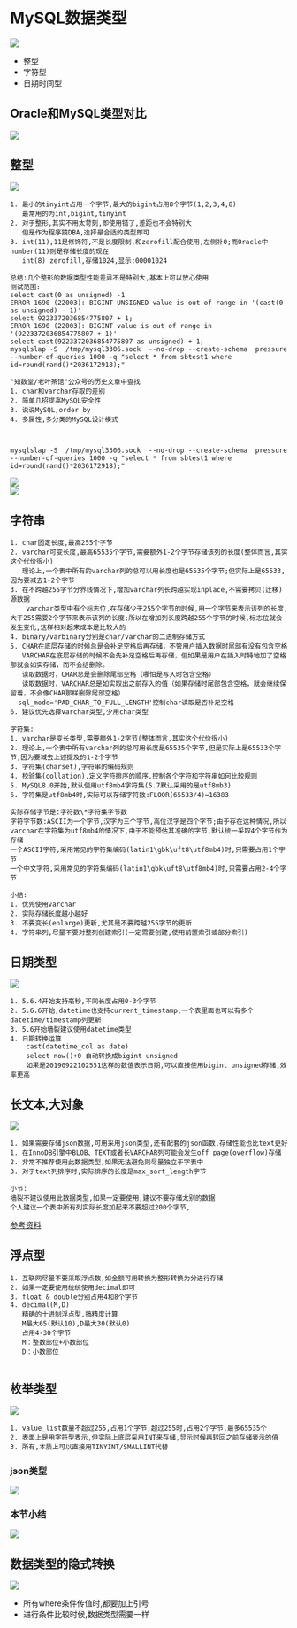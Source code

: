 # MySQL数据类型
![](images/4/01.jpg)   
- 整型
- 字符型
- 日期时间型
## Oracle和MySQL类型对比
![](images/4/02.jpg)   

## 整型
![](images/4/03.jpg)   
```
1. 最小的tinyint占用一个字节,最大的bigint占用8个字节(1,2,3,4,8)
   最常用的为int,bigint,tinyint
2. 对于整形,其实不用太苛刻,即使用错了,差距也不会特别大
   但是作为程序猿DBA,选择最合适的类型即可
3. int(11),11是修饰符,不是长度限制,和zerofill配合使用,左侧补0;而Oracle中number(11)则是存储长度的现在
   int(8) zerofill,存储1024,显示:00001024

总结:几个整形的数据类型性能差异不是特别大,基本上可以放心使用  
测试范围:
select cast(0 as unsigned) -1 
ERROR 1690 (22003): BIGINT UNSIGNED value is out of range in '(cast(0 as unsigned) - 1)'
select 9223372036854775807 + 1;
ERROR 1690 (22003): BIGINT value is out of range in '(9223372036854775807 + 1)'
select cast(9223372036854775807 as unsigned) + 1;
mysqlslap -S  /tmp/mysql3306.sock  --no-drop --create-schema  pressure --number-of-queries 1000 -q "select * from sbtest1 where id=round(rand()*2036172918);"

"知数堂/老叶茶馆"公众号的历史文章中查找
1. char和varchar存取的差别
2. 简单几招提高MySQL安全性
3. 说说MySQL,order by
4. 多属性,多分类的MySQL设计模式
   
   
   
mysqlslap -S  /tmp/mysql3306.sock  --no-drop --create-schema  pressure --number-of-queries 1000 -q "select * from sbtest1 where id=round(rand()*2036172918);"
```
![](images/4/04.jpg)    
![](images/4/05.jpg)  
## 字符串

```
1. char固定长度,最高255个字节
2. varchar可变长度,最高65535个字节,需要额外1-2个字节存储该列的长度(整体而言,其实这个代价很小)
   理论上,一个表中所有的varchar列的总可以用长度也是65535个字节;但实际上是65533,因为要减去1-2个字节
3. 在不跨越255字节分界线情况下,增加varchar列长跨越实现inplace,不需要拷贝(迁移)源数据
	varchar类型中有个标志位,在存储少于255个字节的时候,用一个字节来表示该列的长度,大于255需要2个字节来表示该列的长度;所以在增加列长度跨越255个字节的时候,标志位就会发生变化,这样相对起来成本是比较大的
4. binary/varbinary分别是char/varchar的二进制存储方式
5. CHAR在底层存储的时候总是会补足空格后再存储，不管用户插入数据时尾部有没有包含空格
   VARCHAR在底层存储的时候不会先补足空格后再存储，但如果是用户在插入时特地加了空格那就会如实存储，而不会给删除。
   读取数据时，CHAR总是会删除尾部空格（哪怕是写入时包含空格）
   读取数据时，VARCHAR总是如实取出之前存入的值（如果存储时尾部包含空格，就会继续保留着，不会像CHAR那样删除尾部空格）
  sql_mode='PAD_CHAR_TO_FULL_LENGTH'控制char读取是否补足空格
6. 建议优先选择varchar类型,少用char类型

字符集:
1. varchar是变长类型,需要额外1-2字节(整体而言,其实这个代价很小)
2. 理论上,一个表中所有varchar列的总可用长度是65535个字节,但是实际上是65533个字节,因为要减去上述提及的1-2个字节
3. 字符集(charset),字符串的编码规则
4. 校验集(collation),定义字符排序的顺序,控制各个字符和字符串如何比较规则
5. MySQL8.0开始,默认使用utf8mb4字符集(5.7默认采用的是utf8mb3)
6. 字符集是utf8mb4时,实际可以存储字符数:FLOOR(65533/4)=16383

实际存储字节是:字符数\*字符集字节数
字符字节数:ASCII为一个字节,汉字为三个字节,高位汉字是四个字节;由于存在这种情况,所以varchar在字符集为utf8mb4的情况下,由于不能预估其准确的字节,默认统一采取4个字节作为存储
一个ASCII字符,采用常见的字符集编码(latin1\gbk\uft8\utf8mb4)时,只需要占用1个字节
一个中文字符,采用常见的字符集编码(latin1\gbk\uft8\utf8mb4)时,只需要占用2-4个字节

小结:
1. 优先使用varchar
2. 实际存储长度越小越好
3. 不要变长(enlarge)更新,尤其是不要跨越255字节的更新
4. 字符串列,尽量不要对整列创建索引(一定需要创建,使用前置索引或部分索引)

```

## 日期类型
![](images/4/06.jpg)  
```
1. 5.6.4开始支持毫秒,不同长度占用0-3个字节
2. 5.6.6开始,datetime也支持current_timestamp;一个表里面也可以有多个datetime/timestamp列更新
3. 5.6开始墙裂建议使用datetime类型
4. 日期转换运算
	cast(datetime_col as date)
	select now()+0 自动转换成bigint unsigned
	如果是20190922102551这样的数值表示日期,可以直接使用bigint unsigned存储,效率更高

```

## 长文本,大对象
![](images/4/07.jpg)  
```
1. 如果需要存储json数据,可用采用json类型,还有配套的json函数,存储性能也比text更好
1. 在InnoDB引擎中BLOB、TEXT或者长VARCHAR列可能会发生off page(overflow)存储
2. 非常不推荐使用此数据类型,如果无法避免则尽量独立于字表中
3. 对于text列排序时,实际排序的长度是max_sort_length字节

小节:
墙裂不建议使用此数据类型,如果一定要使用,建议不要存储太别的数据
个人建议一个表中所有列实际长度加起来不要超过200个字节,

```
[参考资料](https://imysql.com/2014/09/28/mysql-optimization-case-blob-stored-in-innodb-optimization.shtml)


## 浮点型
```
1. 互联网尽量不要采取浮点数,如金额可用转换为整形转换为分进行存储
2. 如果一定要使用统统使用decimal即可
3. float & double分别占用4和8个字节
4. decimal(M,D)
   精确的十进制浮点型,搞精度计算
   M最大65(默认10),D最大30(默认0)
   占用4-30个字节
   M：整数部位+小数部位
   D：小数部位


```

## 枚举类型
![](images/4/08.jpg)  
```
1. value_list数量不超过255,占用1个字节,超过255时,占用2个字节,最多65535个
2. 表面上是用字符型表示,但实际上底层采用INT来存储,显示时候再转回之前存储表示的值
3. 所有,本质上可以直接用TINYINT/SMALLINT代替

```

### json类型
![](images/4/10.jpg)   


### 本节小结

![](images/4/11.jpg)  



## 数据类型的隐式转换

![](images/4/10.jpg)   

- 所有where条件传值时,都要加上引号
- 进行条件比较时候,数据类型需要一样 
